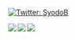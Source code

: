 <p>
  <a href="https://twitter.com/kana_k2" target="_blank">
    <img alt="Twitter: SyodoB" src="https://img.shields.io/twitter/follow/kana_k2.svg?style=social" />
  </a>
</p>

  <p><img align="left" src="https://github-readme-stats.vercel.app/api?username=k-koki0701&show_icons=true&theme=cobalt" /></p>
  <p><img align="left" src="https://github-readme-stats.vercel.app/api/top-langs/?username=k-koki0701&theme=cobalt" /></p>
  <p><img src="https://grass-graph.moshimo.works/images/k-koki0701.png?rotate=0"></p>
